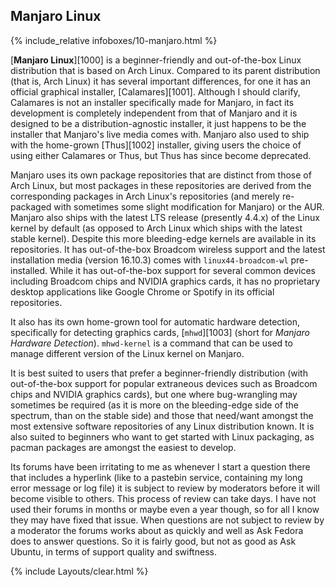 ## Manjaro Linux
{% include_relative infoboxes/10-manjaro.html %}

[**Manjaro Linux**][1000] is a beginner-friendly and out-of-the-box Linux distribution that is based on Arch Linux. Compared to its parent distribution (that is, Arch Linux) it has several important differences, for one it has an official graphical installer, [Calamares][1001]. Although I should clarify, Calamares is not an installer specifically made for Manjaro, in fact its development is completely independent from that of Manjaro and it is designed to be a distribution-agnostic installer, it just happens to be the installer that Manjaro's live media comes with. Manjaro also used to ship with the home-grown [Thus][1002] installer, giving users the choice of using either Calamares or Thus, but Thus has since become deprecated. 

Manjaro uses its own package repositories that are distinct from those of Arch Linux, but most packages in these repositories are derived from the corresponding packages in Arch Linux's repositories (and merely re-packaged with sometimes some slight modification for Manjaro) or the AUR. Manjaro also ships with the latest LTS release (presently 4.4.x) of the Linux kernel by default (as opposed to Arch Linux which ships with the latest stable kernel). Despite this more bleeding-edge kernels are available in its repositories. It has out-of-the-box Broadcom wireless support and the latest installation media (version 16.10.3) comes with `linux44-broadcom-wl` pre-installed. While it has out-of-the-box support for several common devices including Broadcom chips and NVIDIA graphics cards, it has no proprietary desktop applications like Google Chrome or Spotify in its official repositories. 

It also has its own home-grown tool for automatic hardware detection, specifically for detecting graphics cards, [`mhwd`][1003] (short for *Manjaro Hardware Detection*). `mhwd-kernel` is a command that can be used to manage different version of the Linux kernel on Manjaro. 

It is best suited to users that prefer a beginner-friendly distribution (with out-of-the-box support for popular extraneous devices such as Broadcom chips and NVIDIA graphics cards), but one where bug-wrangling may sometimes be required (as it is more on the bleeding-edge side of the spectrum, than on the stable side) and those that need/want amongst the most extensive software repositories of any Linux distribution known. It is also suited to beginners who want to get started with Linux packaging, as pacman packages are amongst the easiest to develop. 

Its forums have been irritating to me as whenever I start a question there that includes a hyperlink (like to a pastebin service, containing my long error message or log file) it is subject to review by moderators before it will become visible to others. This process of review can take days. I have not used their forums in months or maybe even a year though, so for all I know they may have fixed that issue. When questions are not subject to review by a moderator the forums works about as quickly and well as Ask Fedora does to answer questions. So it is fairly good, but not as good as Ask Ubuntu, in terms of support quality and swiftness. 

{% include Layouts/clear.html %}
